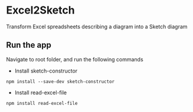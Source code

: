 # Excel2Sketch
Transform Excel spreadsheets describing a diagram into a Sketch diagram

## Run the app
Navigate to root folder, and run the following commands
* Install sketch-constructor
```
npm install --save-dev sketch-constructor
```
* Install read-excel-file
```
npm install read-excel-file
```
